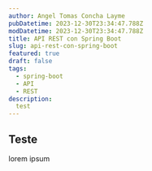 ```yaml
---
author: Angel Tomas Concha Layme
pubDatetime: 2023-12-30T23:34:47.788Z
modDatetime: 2023-12-30T23:34:47.788Z
title: API REST con Spring Boot
slug: api-rest-con-spring-boot
featured: true
draft: false
tags:
  - spring-boot
  - API
  - REST
description:
  test
---
```


## Teste
lorem ipsum